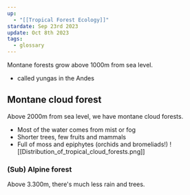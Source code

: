 ```yaml
---
up:
  - "[[Tropical Forest Ecology]]"
stardate: Sep 23rd 2023
update: Oct 8th 2023
tags:
  - glossary
---
```



Montane forests grow above 1000m from sea level.
- called yungas in the Andes

## Montane cloud forest
Above 2000m from sea level, we have montane cloud forests.
- Most of the water comes from mist or fog
- Shorter trees, few fruits and mammals
- Full of moss and epiphytes (orchids and bromeliads!)
![[Distribution_of_tropical_cloud_forests.png]]
### (Sub) Alpine forest
Above 3.300m, there's much less rain and trees.

